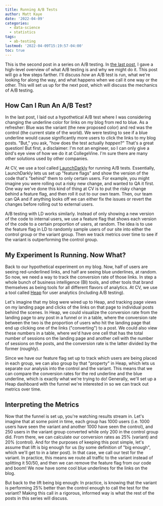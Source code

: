 ```yaml
---
title: Running A/B Tests
author: Matt Kaye
date: '2022-04-09'
categories:
  - data-science
  - statistics
tags:
  - ab-testing
lastmod: '2022-04-09T15:19:57-04:00'
toc: true
---
```


This is the second post in a series on A/B testing. In [the last post](https://mrkaye97.github.io/blog/post/2022-03-25-a-b-testing-a-primer/), I gave a high-level overview of what A/B testing is and why we might do it. This post will go a few steps farther. I'll discuss *how* an A/B test is run, what we're looking for along the way, and what happens when we call it one way or the other. This will set us up for the next post, which will discuss the mechanics of A/B testing.

## How Can I Run An A/B Test?

In the last post, I laid out a hypothetical A/B test where I was considering changing the underline color for links on my blog from red to blue. As a refresher: Blue was the variant (the new proposed color) and red was the control (the current state of the world). We were testing to see if a blue underline would cause significantly more users to click the links to my blog posts. "But," you ask, "how does the test actually *happen*?" That's a great question! But first, a disclaimer: I'm not an engineer, so I can only give a bird's eye view of how we do it at CollegeVine. I'm sure there are many other solutions used by other companies.

At CV, we use a tool called [LaunchDarkly](https://launchdarkly.com/) for running A/B tests. Essentially, LaunchDarkly lets us set up "feature flags" and show the version of the code that's "behind" them to only certain users. For example, you might imagine you were rolling out a risky new change, and wanted to QA it first. One way we've done this kind of thing at CV is to put the risky change behind a feature flag, and then roll it out to our own team. Then, our team can QA and if anything looks off we can either fix the issues or revert the changes before rolling out to external users.

A/B testing with LD works similarly. Instead of only showing a new version of the code to internal users, we use a feature flag that shows each version of the code to a certain proportion of users, at random. The idea is to use the feature flag in LD to randomly sample users of our site into either the control group or the variant group. Then we track metrics over time to see if the variant is outperforming the control group.

## My Experiment Is Running. Now What?

Back to our hypothetical experiment on my blog. Now, half of users are seeing red-underlined links, and half are seeing blue underlines, at random. So now, we need a way to track the conversion rate of those links. In step a whole bunch of business intelligence (BI) tools, and other tools that brand themselves as being tools for all different flavors of analytics. At CV, we use a tool called [Heap](https://heap.io/) for user analytics (including A/B testing).

Let's imagine that my blog were wired up to Heap, and tracking page views on my landing page and clicks of the links on that page to individual posts behind the scenes. In Heap, we could visualize the conversion rate from the landing page to any post in a funnel or in a table, where the conversion rate between the two is the proportion of users who hit the landing page that end up clicking one of the links ("converting") to a post. We could also view these numbers in a table, where we'd have one cell that has the total number of sessions on the landing page and another cell with the number of sessions on the posts, and the conversion rate is the latter divided by the former (roughly).

Since we have our feature flag set up to track which users are being placed in each group, we can also group by that "property" in Heap, which lets us separate our analysis into the control and the variant. This means that we can compare the conversion rates for the red underline and the blue underline, which is exactly what we're trying to do! Generally, we'll set up a Heap dashboard with the funnel we're interested in so we can track out metrics over time.

## Interpreting the Metrics

Now that the funnel is set up, you're watching results stream in. Let's imagine that at some point in time, each group has 1000 users (i.e. 1000 users have seen the variant and another 1000 have seen the control), and 250 users in the variant group converted while only 200 in the control group did. From there, we can calculate our conversion rates as 25% (variant) and 20% (control). And for the purposes of keeping this post simple, let's assume that lift is big enough for us (by some definition of "big enough", which we'll get to in a later post). In that case, we call our test for the variant. In practice, this means we route all traffic to the variant instead of splitting it 50/50, and then we can remove the feature flag from our code and boom! We now have some cool blue underlines for the links on the blog.

But back to the lift being big enough: In practice, is knowing that the variant is performing 25% better than the control enough to call the test for the variant? Making this call in a rigorous, informed way is what the rest of the posts in this series will discuss.

